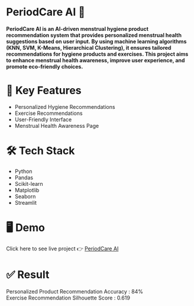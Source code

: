 # PeriodCare AI 🤖
<h4>
  PeriodCare AI is an AI-driven menstrual hygiene product recommendation system that provides personalized menstrual health suggestions based on user input. 
  By using machine learning algorithms (KNN, SVM, K-Means, Hierarchical Clustering), it ensures tailored recommendations for hygiene products and exercises.
  This project aims to enhance menstrual health awareness, improve user experience, and promote eco-friendly choices.
</h4>

# 🚀 Key Features
<ul>
  <li>
    Personalized Hygiene Recommendations
  </li>
  <li>Exercise Recommendations</li>
  <li>User-Friendly Interface</li>
  <li>Menstrual Health Awareness Page</li>
</ul>

# 🛠 Tech Stack

<ul>
  <li>Python</li>
  <li>Pandas</li>
  <li>Scikit-learn</li>
  <li>Matplotlib</li>
  <li>Seaborn</li>
  <li>Streamlit</li>
</ul>

# 🖥️ Demo
Click here to see live project 👉 [PeriodCare AI](https://periodcare-ai-by-shristikumari.streamlit.app/)

# ✅ Result
Personalized Product Recommendation Accuracy : 84% <br>
Exercise Recommendation Silhouette Score : 0.619
